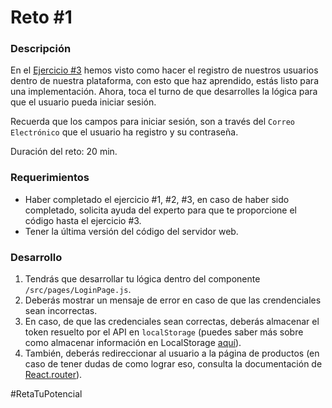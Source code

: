 # Reto #1
### Descripción
En el [Ejercicio #3](../example-3/README.md) hemos visto como hacer el registro de nuestros usuarios dentro de nuestra plataforma, con esto que haz aprendido, estás listo para una implementación. Ahora, toca el turno de que desarrolles la lógica para que el usuario pueda iniciar sesión.

Recuerda que los campos para iniciar sesión, son a través del `Correo Electrónico` que el usuario ha registro y su contraseña.

Duración del reto: 20 min.

### Requerimientos
- Haber completado el ejercicio #1, #2, #3, en caso de haber sido completado, solicita ayuda del experto para que te proporcione el código hasta el ejercicio #3.
- Tener la última versión del código del servidor web.

### Desarrollo
1. Tendrás que desarrollar tu lógica dentro del componente `/src/pages/LoginPage.js`.
2. Deberás mostrar un mensaje de error en caso de que las crendenciales sean incorrectas.
3. En caso, de que las credenciales sean correctas, deberás almacenar el token resuelto por el API en `localStorage` (puedes saber más sobre como almacenar información en LocalStorage [aquí](https://developer.mozilla.org/en-US/docs/Web/API/Window/localStorage)).
4. También, deberás redireccionar al usuario a la página de productos (en caso de tener dudas de como lograr eso, consulta la documentación de [React.router](https://reactrouter.com/web/api/location)).

#RetaTuPotencial